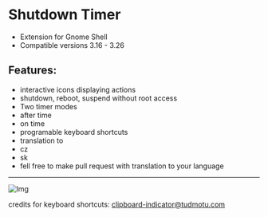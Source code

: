 # Shutdown Timer
 * Extension for Gnome Shell
 * Compatible versions 3.16 - 3.26

## Features:
 * interactive icons displaying actions
 * shutdown, reboot, suspend without root access
 * Two timer modes
  * after time
  * on time
 * programable keyboard shortcuts
 * translation to
  * cz
  * sk
  * fell free to make pull request with translation to your language

***

![Img](https://github.com/mkrajnak/shutdown-timer-gnome-shell-extension/blob/master/screenshot.png?raw=true)

credits for keyboard shortcuts:
[clipboard-indicator@tudmotu.com](https://github.com/Tudmotu/gnome-shell-extension-clipboard-indicator)
